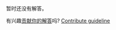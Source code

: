 
暂时还没有解答。

有兴趣[贡献你的解答](https://github.com/BFEdev/BFE.dev-solutions/blob/main/css/truncate-text-with-ellipsis-in-one-line_zh.md)吗? [Contribute guideline](https://github.com/BFEdev/BFE.dev-solutions#how-to-contribute)
